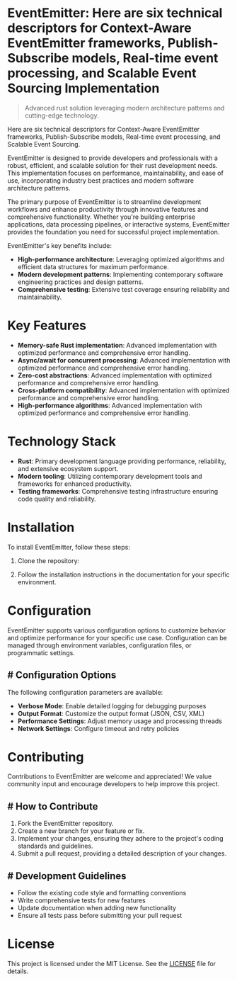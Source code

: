 <!-- fallback_EventEmitter_20251015203417_20000 -->

# EventEmitter: Here are six technical descriptors for Context-Aware EventEmitter frameworks, Publish-Subscribe models, Real-time event processing, and Scalable Event Sourcing Implementation
> Advanced rust solution leveraging modern architecture patterns and cutting-edge technology.

Here are six technical descriptors for Context-Aware EventEmitter frameworks, Publish-Subscribe models, Real-time event processing, and Scalable Event Sourcing.

EventEmitter is designed to provide developers and professionals with a robust, efficient, and scalable solution for their rust development needs. This implementation focuses on performance, maintainability, and ease of use, incorporating industry best practices and modern software architecture patterns.

The primary purpose of EventEmitter is to streamline development workflows and enhance productivity through innovative features and comprehensive functionality. Whether you're building enterprise applications, data processing pipelines, or interactive systems, EventEmitter provides the foundation you need for successful project implementation.

EventEmitter's key benefits include:

* **High-performance architecture**: Leveraging optimized algorithms and efficient data structures for maximum performance.
* **Modern development patterns**: Implementing contemporary software engineering practices and design patterns.
* **Comprehensive testing**: Extensive test coverage ensuring reliability and maintainability.

# Key Features

* **Memory-safe Rust implementation**: Advanced implementation with optimized performance and comprehensive error handling.
* **Async/await for concurrent processing**: Advanced implementation with optimized performance and comprehensive error handling.
* **Zero-cost abstractions**: Advanced implementation with optimized performance and comprehensive error handling.
* **Cross-platform compatibility**: Advanced implementation with optimized performance and comprehensive error handling.
* **High-performance algorithms**: Advanced implementation with optimized performance and comprehensive error handling.

# Technology Stack

* **Rust**: Primary development language providing performance, reliability, and extensive ecosystem support.
* **Modern tooling**: Utilizing contemporary development tools and frameworks for enhanced productivity.
* **Testing frameworks**: Comprehensive testing infrastructure ensuring code quality and reliability.

# Installation

To install EventEmitter, follow these steps:

1. Clone the repository:


2. Follow the installation instructions in the documentation for your specific environment.

# Configuration

EventEmitter supports various configuration options to customize behavior and optimize performance for your specific use case. Configuration can be managed through environment variables, configuration files, or programmatic settings.

## # Configuration Options

The following configuration parameters are available:

* **Verbose Mode**: Enable detailed logging for debugging purposes
* **Output Format**: Customize the output format (JSON, CSV, XML)
* **Performance Settings**: Adjust memory usage and processing threads
* **Network Settings**: Configure timeout and retry policies

# Contributing

Contributions to EventEmitter are welcome and appreciated! We value community input and encourage developers to help improve this project.

## # How to Contribute

1. Fork the EventEmitter repository.
2. Create a new branch for your feature or fix.
3. Implement your changes, ensuring they adhere to the project's coding standards and guidelines.
4. Submit a pull request, providing a detailed description of your changes.

## # Development Guidelines

* Follow the existing code style and formatting conventions
* Write comprehensive tests for new features
* Update documentation when adding new functionality
* Ensure all tests pass before submitting your pull request

# License

This project is licensed under the MIT License. See the [LICENSE](https://github.com/lisaantal/EventEmitter/blob/main/LICENSE) file for details.
